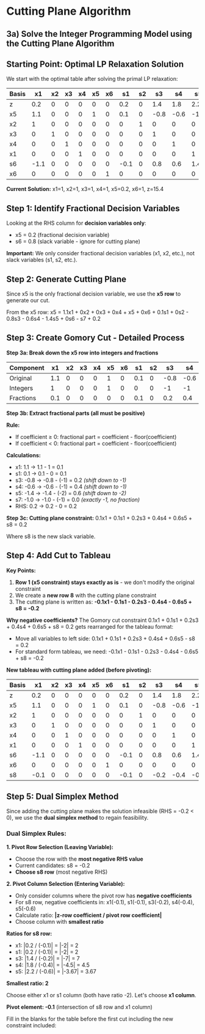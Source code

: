 # Cutting Plane Algorithm

## 3a) Solve the Integer Programming Model using the Cutting Plane Algorithm

## Starting Point: Optimal LP Relaxation Solution

We start with the optimal table after solving the primal LP relaxation:

| Basis | x1 | x2 | x3 | x4 | x5 | x6 | s1 | s2 | s3 | s4 | s5 | s6 | s7 | RHS |
|-------|----|----|----|----|----|----|----|----|----|----|----|----|----|----|
| z | 0.2 | 0 | 0 | 0 | 0 | 0 | 0.2 | 0 | 1.4 | 1.8 | 2.2 | 0 | 2 | 15.4 |
| x5 | 1.1 | 0 | 0 | 0 | 1 | 0 | 0.1 | 0 | -0.8 | -0.6 | -1.4 | 0 | -1 | 0.2 |
| x2 | 1 | 0 | 0 | 0 | 0 | 0 | 0 | 1 | 0 | 0 | 0 | 0 | 0 | 1 |
| x3 | 0 | 1 | 0 | 0 | 0 | 0 | 0 | 0 | 1 | 0 | 0 | 0 | 0 | 1 |
| x4 | 0 | 0 | 1 | 0 | 0 | 0 | 0 | 0 | 0 | 1 | 0 | 0 | 0 | 1 |
| x1 | 0 | 0 | 0 | 1 | 0 | 0 | 0 | 0 | 0 | 0 | 1 | 0 | 0 | 1 |
| s6 | -1.1 | 0 | 0 | 0 | 0 | 0 | -0.1 | 0 | 0.8 | 0.6 | 1.4 | 1 | 1 | 0.8 |
| x6 | 0 | 0 | 0 | 0 | 0 | 1 | 0 | 0 | 0 | 0 | 0 | 0 | 1 | 1 |

**Current Solution:** x1=1, x2=1, x3=1, x4=1, x5=0.2, x6=1, z=15.4

## Step 1: Identify Fractional Decision Variables

Looking at the RHS column for **decision variables only**:
- x5 = 0.2 (fractional decision variable)
- s6 = 0.8 (slack variable - ignore for cutting plane)

**Important:** We only consider fractional decision variables (x1, x2, etc.), not slack variables (s1, s2, etc.).

## Step 2: Generate Cutting Plane

Since x5 is the only fractional decision variable, we use the **x5 row** to generate our cut.

From the x5 row: x5 = 1.1x1 + 0x2 + 0x3 + 0x4 + x5 + 0x6 + 0.1s1 + 0s2 - 0.8s3 - 0.6s4 - 1.4s5 + 0s6 - s7 + 0.2

## Step 3: Create Gomory Cut - Detailed Process

**Step 3a: Break down the x5 row into integers and fractions**

| Component | x1  | x2 | x3 | x4 | x5 | x6 | s1  | s2 | s3   | s4   | s5   | s6 | s7 | RHS |
|-----------|-----|----|----|----|----|----|----|----| -----|------|------|----|----|-----|
| Original  | 1.1 | 0  | 0  | 0  | 1  | 0  | 0.1| 0  | -0.8 | -0.6 | -1.4 | 0  | -1 | 0.2 |
| Integers  | 1   | 0  | 0  | 0  | 1  | 0  | 0  | 0  | -1   | -1   | -2   | 0  | -1 | 0   |
| Fractions | 0.1 | 0  | 0  | 0  | 0  | 0  | 0.1| 0  | 0.2  | 0.4  | 0.6  | 0  | 0  | 0.2 |

**Step 3b: Extract fractional parts (all must be positive)**

**Rule:** 
- If coefficient ≥ 0: fractional part = coefficient - floor(coefficient)
- If coefficient < 0: fractional part = coefficient - floor(coefficient)

**Calculations:**
- x1: 1.1 → 1.1 - 1 = 0.1
- s1: 0.1 → 0.1 - 0 = 0.1  
- s3: -0.8 → -0.8 - (-1) = 0.2 *(shift down to -1)*
- s4: -0.6 → -0.6 - (-1) = 0.4 *(shift down to -1)*
- s5: -1.4 → -1.4 - (-2) = 0.6 *(shift down to -2)*
- s7: -1.0 → -1.0 - (-1) = 0.0 *(exactly -1, no fraction)*
- RHS: 0.2 → 0.2 - 0 = 0.2

**Step 3c: Cutting plane constraint:**
0.1x1 + 0.1s1 + 0.2s3 + 0.4s4 + 0.6s5 + s8 = 0.2

Where s8 is the new slack variable.

## Step 4: Add Cut to Tableau

**Key Points:**
1. **Row 1 (x5 constraint) stays exactly as is** - we don't modify the original constraint
2. We create a **new row 8** with the cutting plane constraint
3. The cutting plane is written as: **-0.1x1 - 0.1s1 - 0.2s3 - 0.4s4 - 0.6s5 + s8 = -0.2**

**Why negative coefficients?**
The Gomory cut constraint 0.1x1 + 0.1s1 + 0.2s3 + 0.4s4 + 0.6s5 + s8 = 0.2 gets rearranged for the tableau format:
- Move all variables to left side: 0.1x1 + 0.1s1 + 0.2s3 + 0.4s4 + 0.6s5 - s8 = 0.2
- For standard form tableau, we need: -0.1x1 - 0.1s1 - 0.2s3 - 0.4s4 - 0.6s5 + s8 = -0.2

**New tableau with cutting plane added (before pivoting):**

| Basis | x1   | x2 | x3 | x4 | x5 | x6 | s1   | s2 | s3   | s4   | s5   | s6 | s7 | s8   | RHS  |
|-------|------|----|----|----|----|----|----- |----|------|------|------|----|----|------|------|
| z     | 0.2  | 0  | 0  | 0  | 0  | 0  | 0.2  | 0  | 1.4  | 1.8  | 2.2  | 0  | 2  | 0    | 15.4 |
| x5    | 1.1  | 0  | 0  | 0  | 1  | 0  | 0.1  | 0  | -0.8 | -0.6 | -1.4 | 0  | -1 | 0    | 0.2  |
| x2    | 1    | 0  | 0  | 0  | 0  | 0  | 0    | 1  | 0    | 0    | 0    | 0  | 0  | 0    | 1    |
| x3    | 0    | 1  | 0  | 0  | 0  | 0  | 0    | 0  | 1    | 0    | 0    | 0  | 0  | 0    | 1    |
| x4    | 0    | 0  | 1  | 0  | 0  | 0  | 0    | 0  | 0    | 1    | 0    | 0  | 0  | 0    | 1    |
| x1    | 0    | 0  | 0  | 1  | 0  | 0  | 0    | 0  | 0    | 0    | 1    | 0  | 0  | 0    | 1    |
| s6    | -1.1 | 0  | 0  | 0  | 0  | 0  | -0.1 | 0  | 0.8  | 0.6  | 1.4  | 1  | 1  | 0    | 0.8  |
| x6    | 0    | 0  | 0  | 0  | 0  | 1  | 0    | 0  | 0    | 0    | 0    | 0  | 1  | 0    | 1    |
| s8    | -0.1 | 0  | 0  | 0  | 0  | 0  | -0.1 | 0  | -0.2 | -0.4 | -0.6 | 0  | 0  | 1    | -0.2 |

## Step 5: Dual Simplex Method

Since adding the cutting plane makes the solution infeasible (RHS = -0.2 < 0), we use the **dual simplex method** to regain feasibility.

### Dual Simplex Rules:

**1. Pivot Row Selection (Leaving Variable):**
- Choose the row with the **most negative RHS value**
- Current candidates: s8 = -0.2
- **Choose s8 row** (most negative RHS)

**2. Pivot Column Selection (Entering Variable):**
- Only consider columns where the pivot row has **negative coefficients**
- For s8 row, negative coefficients in: x1(-0.1), s1(-0.1), s3(-0.2), s4(-0.4), s5(-0.6)
- Calculate ratio: **|z-row coefficient / pivot row coefficient|**
- Choose column with **smallest ratio**

**Ratios for s8 row:**
- x1: |0.2 / (-0.1)| = |-2| = 2
- s1: |0.2 / (-0.1)| = |-2| = 2  
- s3: |1.4 / (-0.2)| = |-7| = 7
- s4: |1.8 / (-0.4)| = |-4.5| = 4.5
- s5: |2.2 / (-0.6)| = |-3.67| = 3.67

**Smallest ratio: 2**

Choose either x1 or s1 column (both have ratio -2). Let's choose **x1 column**.

**Pivot element: -0.1** (intersection of s8 row and x1 column)

Fill in the blanks for the table before the first cut including the new constraint included:
